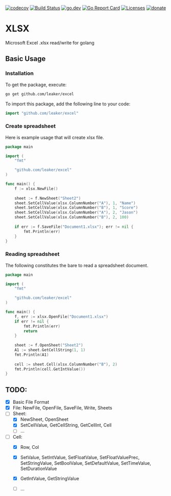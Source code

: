 [![codecov](https://codecov.io/gh/leaker/excel/branch/main/graph/badge.svg?token=7OMXdv8pb2)](https://codecov.io/gh/leaker/excel)
[![Build Status](https://github.com/leaker/excel/workflows/build/badge.svg)](https://github.com/leaker/excel)
[![go.dev](https://img.shields.io/badge/go.dev-reference-007d9c?logo=go&logoColor=white)](https://pkg.go.dev/github.com/leaker/excel)
[![Go Report Card](https://goreportcard.com/badge/github.com/leaker/excel)](https://goreportcard.com/report/github.com/leaker/excel)
[![Licenses](https://img.shields.io/badge/license-bsd-orange.svg)](https://opensource.org/licenses/BSD-2-Clause)
[![donate](https://img.shields.io/badge/Donate-PayPal-green.svg)](about::blank)

# XLSX
Microsoft Excel .xlsx read/write for golang


## Basic Usage

### Installation

To get the package, execute:
```bash
go get github.com/leaker/excel
```
To import this package, add the following line to your code:
```go
import "github.com/leaker/excel"
```


### Create spreadsheet

Here is example usage that will create xlsx file.

```go
package main

import (
    "fmt"

    "github.com/leaker/excel"
)

func main() {
    f := xlsx.NewFile()
    
    sheet := f.NewSheet("Sheet2")
	sheet.SetCellValue(xlsx.ColumnNumber("A"), 1, "Name")
	sheet.SetCellValue(xlsx.ColumnNumber("B"), 1, "Score")
	sheet.SetCellValue(xlsx.ColumnNumber("A"), 2, "Jason")
	sheet.SetCellValue(xlsx.ColumnNumber("B"), 2, 100)
    
    if err := f.SaveFile("Document1.xlsx"); err != nil {
        fmt.Println(err)
    }
}
```

### Reading spreadsheet

The following constitutes the bare to read a spreadsheet document.

```go
package main

import (
    "fmt"

    "github.com/leaker/excel"
)

func main() {
    f, err := xlsx.OpenFile("Document1.xlsx")
    if err != nil {
        fmt.Println(err)
        return
    }
    
    sheet := f.OpenSheet("Sheet2")
    A1 := sheet.GetCellString(1, 1)
    fmt.Println(A1)
    
    cell := sheet.Cell(xlsx.ColumnNumber("B"), 2)
    fmt.Println(cell.GetIntValue())
}
```

## TODO:
- [x] Basic File Format
- [x] File: NewFile, OpenFile, SaveFile, Write, Sheets
- [ ] Sheet:
  - [x] NewSheet, OpenSheet
  - [x] SetCellValue, GetCellString, GetCellInt, Cell 
  - [ ] ...
- [ ] Cell:
  - [x] Row, Col
  - [x] SetValue, SetIntValue, SetFloatValue, SetFloatValuePrec, SetStringValue, SetBoolValue, SetDefaultValue, SetTimeValue, SetDurationValue
  - [x] GetIntValue, GetStringValue
  - [ ] ...

    